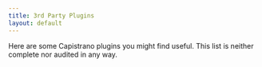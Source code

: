 ```yaml
---
title: 3rd Party Plugins
layout: default
---
```


Here are some Capistrano plugins you might find useful.
This list is neither complete nor audited in any way.

<div class="github-widget" data-repo="capistrano-plugins/capistrano-postgresql"></div>

<div class="github-widget" data-repo="capistrano-plugins/capistrano-unicorn-nginx"></div>

<div class="github-widget" data-repo="capistrano-plugins/capistrano-rbenv-install"></div>

<div class="github-widget" data-repo="capistrano-plugins/capistrano-safe-deploy-to"></div>

<div class="github-widget" data-repo="capistrano-plugins/capistrano-ssh-doctor"></div>

<div class="github-widget" data-repo="scottsuch/capistrano-graphite"></div>

<div class="github-widget" data-repo="dei79/capistrano-rails-collection"></div>

<div class="github-widget" data-repo="qhwa/capistrano-hostmenu"></div>

<div class="github-widget" data-repo="mattbrictson/airbrussh"></div>
